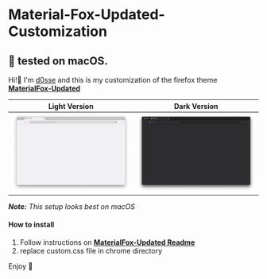 # Material-Fox-Updated-Customization

## 🚨 tested on macOS.

Hi!👋
I'm [d0sse](https://github.com/d0sse) and this is my customization of the firefox theme **[MaterialFox-Updated](https://github.com/edelvarden/material-fox-updated)**

| Light Version | Dark Version |
|---|---|
|![Light Screenshot](screen-light.png "Screen")|![Dark Screenshot](screen-dark.png "Screen")|

_**Note:** This setup looks best on macOS_

#### How to install

1. Follow instructions on **[MaterialFox-Updated Readme](https://github.com/M0kh/MaterialFox-Updated?tab=readme-ov-file#recommended-instructions)**
2. replace custom.css file in chrome directory

Enjoy 🎉
